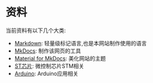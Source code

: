 # 资料

当前资料有以下几个大类:

- [Markdown](markdown): 轻量级标记语言,也是本网站制作使用的语言
- [MkDocs](mkdocs): 制作该网页的工具
- [Material for MkDocs](material): 美化网站的主题
- [ST芯片](st): 微控制芯片STM相关
- [Arduino](arduino): Arduino应用相关
